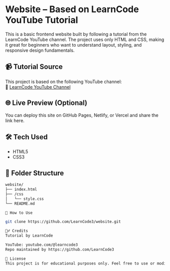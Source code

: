 # Website – Based on LearnCode YouTube Tutorial

This is a basic frontend website built by following a tutorial from the LearnCode YouTube channel. The project uses only HTML and CSS, making it great for beginners who want to understand layout, styling, and responsive design fundamentals.

## 📹 Tutorial Source

This project is based on the following YouTube channel:  
🔗 [LearnCode YouTube Channel](https://www.youtube.com/@learncode3)

## 🌐 Live Preview (Optional)

You can deploy this site on GitHub Pages, Netlify, or Vercel and share the link here.

## 🛠 Tech Used

- HTML5
- CSS3

## 📁 Folder Structure

```bash
website/
├── index.html
├── /css
│   └── style.css
└── README.md

🚀 How to Use

git clone https://github.com/LearnCode3/website.git

🙋‍♂️ Credits
Tutorial by LearnCode

YouTube: youtube.com/@learncode3
Repo maintained by https://github.com/LearnCode3

📄 License
This project is for educational purposes only. Feel free to use or modify the code.
